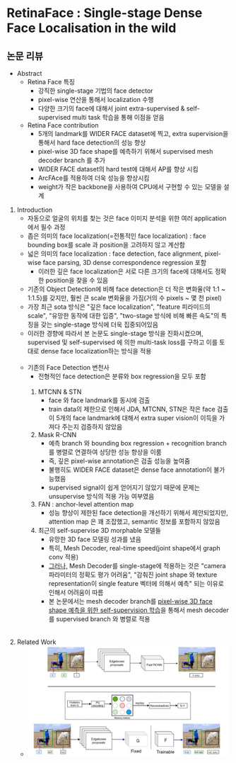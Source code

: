 # RetinaFace : Single-stage Dense Face Localisation in the wild
## 논문 리뷰
- Abstract
    - Retina Face 특징
         - 강직한 single-stage 기법의 face detector
         - pixel-wise 연산을 통해서 localization 수행
         - 다양한 크기의 face에 대해서 joint extra-supervised & self-supervised multi task 학습을 통해 이점을 얻음<br>
    - Retina Face contribution
        - 5개의 landmark를 WIDER FACE dataset에 찍고, extra supervision을 통해서 hard face detection의 성능 향상
        - pixel-wise 3D face shape를 예측하기 위해서 supervised mesh decoder branch 를 추가
        - WIDER FACE dataset의 hard test에 대해서 AP를 향상 시킴
        - ArcFAce를 적용하여 더욱 성능을 향상시킴
        - weight가 작은 backbone을 사용하여 CPU에서 구현할 수 있는 모델을 설계
1. Introduction
    - 자동으로 얼굴의 위치를 찾는 것은 face 이미지 분석을 위한 여러 application 에서 필수 과정
    - 좁은 의미의 face localization(=전통적인 face localization) : face bounding box를 scale 과 position을 고려하지 않고 계산함
    - 넓은 의미의 face localization : face detection, face alignment, pixel-wise face parsing, 3D dense correspondence regression 포함
        - 이러한 깊은 face localization은 서로 다른 크기의 face에 대해서도 정확한 position을 찾을 수 있음
    - 기존의 Object Detection에 비해 face detection은 더 작은 변화율(약 1:1 ~ 1:1.5)를 갖지만, 훨씬 큰 scale 변화율을 가짐(거의 수 pixels ~ 몇 천 pixel)
    - 가장 최근 sota 방식은 "깊은 face localization", "feature 피라미드의 scale", "유망한 동작에 대한 입증", "two-stage 방식에 비해 빠른 속도"의 특징을 갖는 single-stage 방식에 더욱 집중되어있음
    - 이러한 경향에 따라서 본 논문도 single-stage 방식을 진화시켰으며, supervised 및 self-supervised 에 의한 multi-task loss를 구하고 이를 토대로 dense face localization하는 방식을 적용<br><br>
    - 기존의 Face Detection 변천사
        - 전형적인 face detection은 분류와 box regression을 모두 포함<br><br>
        1. MTCNN & STN
            - face 와 face landmark를 동시에 검출
            - train data의 제한으로 인해서 JDA, MTCNN, STN은 작은 face 검출이 5개의 face landmark에 대해서 extra super vision이 이득을 가져다 주는지 검증하지 않았음
        1. Mask R-CNN
            - 예측 branch 와 bounding box regression + recognition branch를 병렬로 연결하여 상당한 성능 향상을 이룸
            - 즉, 깊은 pixel-wise annotation은 검출 성능을 높여줌
            - 불행히도 WIDER FACE dataset은 dense face annotation이 불가능했음
            - supervised signal이 쉽게 얻어지기 않았기 때문에 문제는 unsupervise 방식의 적용 가능 여부였음
        1. FAN : anchor-level attention map
            - 성능 향상이 제한된 face detection을 개선하기 위해서 제안되었지만, attention map 은 꽤 조잡했고, semantic 정보를 포함하지 않았음
        1. 최근의 self-supervise 3D morphable 모델들
            - 유망한 3D face 모델링 성과를 냈음
            - 특히, Mesh Decoder, real-time speed(joint shape에서 graph conv 적용)
            - <u>그러나,</u> Mesh Decoder를 single-stage에 적용하는 것은 "camera 파라미터의 정확도 평가 어려움", "감춰진 joint shape 와 texture representation이 single feature 벡터에 의해서 예측" 되는 이유로 인해서 어려움이 따름
            - 본 논문에서는 mesh decoder branch를 <u>pixel-wise 3D face shape 예측을 위한 self-supervision 학습</u>을 통해서 mesh decoder를 supervised branch 와 병렬로 적용<br><br><br>
1. Related Work
    - ![test1](./reference_image/KwonHH/RODEO_Replay_for_Online_Object_Detection/Figure1.JPG)
    
         